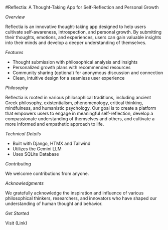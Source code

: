 #Reflectia: A Thought-Taking App for Self-Reflection and Personal Growth

*Overview*

Reflectia is an innovative thought-taking app designed to help users cultivate self-awareness, introspection, and personal growth. By submitting their thoughts, emotions, and experiences, users can gain valuable insights into their minds and develop a deeper understanding of themselves.

*Features*

- Thought submission with philosophical analysis and insights
- Personalized growth plans with recommended resources
- Community sharing (optional) for anonymous discussion and connection
- Clean, intuitive design for a seamless user experience

*Philosophy*

Reflectia is rooted in various philosophical traditions, including ancient Greek philosophy, existentialism, phenomenology, critical thinking, mindfulness, and humanistic psychology. Our goal is to create a platform that empowers users to engage in meaningful self-reflection, develop a compassionate understanding of themselves and others, and cultivate a more informed and empathetic approach to life.

*Technical Details*

- Built with Django, HTMX and Tailwind
- Utilizes the Gemini LLM 
- Uses SQLite Database


*Contributing*

We welcome contributions from anyone.



*Acknowledgments*

We gratefully acknowledge the inspiration and influence of various philosophical thinkers, researchers, and innovators who have shaped our understanding of human thought and behavior.

*Get Started*

Visit (Link)


